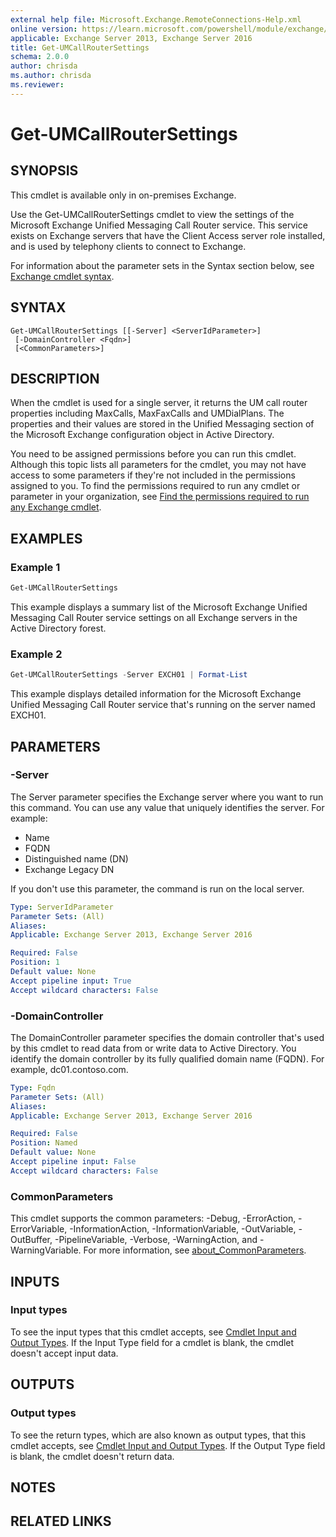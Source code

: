 ```yaml
---
external help file: Microsoft.Exchange.RemoteConnections-Help.xml
online version: https://learn.microsoft.com/powershell/module/exchange/get-umcallroutersettings
applicable: Exchange Server 2013, Exchange Server 2016
title: Get-UMCallRouterSettings
schema: 2.0.0
author: chrisda
ms.author: chrisda
ms.reviewer:
---
```


# Get-UMCallRouterSettings

## SYNOPSIS
This cmdlet is available only in on-premises Exchange.

Use the Get-UMCallRouterSettings cmdlet to view the settings of the Microsoft Exchange Unified Messaging Call Router service. This service exists on Exchange servers that have the Client Access server role installed, and is used by telephony clients to connect to Exchange.

For information about the parameter sets in the Syntax section below, see [Exchange cmdlet syntax](https://learn.microsoft.com/powershell/exchange/exchange-cmdlet-syntax).

## SYNTAX

```
Get-UMCallRouterSettings [[-Server] <ServerIdParameter>]
 [-DomainController <Fqdn>]
 [<CommonParameters>]
```

## DESCRIPTION
When the cmdlet is used for a single server, it returns the UM call router properties including MaxCalls, MaxFaxCalls and UMDialPlans. The properties and their values are stored in the Unified Messaging section of the Microsoft Exchange configuration object in Active Directory.

You need to be assigned permissions before you can run this cmdlet. Although this topic lists all parameters for the cmdlet, you may not have access to some parameters if they're not included in the permissions assigned to you. To find the permissions required to run any cmdlet or parameter in your organization, see [Find the permissions required to run any Exchange cmdlet](https://learn.microsoft.com/powershell/exchange/find-exchange-cmdlet-permissions).

## EXAMPLES

### Example 1
```powershell
Get-UMCallRouterSettings
```

This example displays a summary list of the Microsoft Exchange Unified Messaging Call Router service settings on all Exchange servers in the Active Directory forest.

### Example 2
```powershell
Get-UMCallRouterSettings -Server EXCH01 | Format-List
```

This example displays detailed information for the Microsoft Exchange Unified Messaging Call Router service that's running on the server named EXCH01.

## PARAMETERS

### -Server
The Server parameter specifies the Exchange server where you want to run this command. You can use any value that uniquely identifies the server. For example:

- Name
- FQDN
- Distinguished name (DN)
- Exchange Legacy DN

If you don't use this parameter, the command is run on the local server.

```yaml
Type: ServerIdParameter
Parameter Sets: (All)
Aliases:
Applicable: Exchange Server 2013, Exchange Server 2016

Required: False
Position: 1
Default value: None
Accept pipeline input: True
Accept wildcard characters: False
```

### -DomainController
The DomainController parameter specifies the domain controller that's used by this cmdlet to read data from or write data to Active Directory. You identify the domain controller by its fully qualified domain name (FQDN). For example, dc01.contoso.com.

```yaml
Type: Fqdn
Parameter Sets: (All)
Aliases:
Applicable: Exchange Server 2013, Exchange Server 2016

Required: False
Position: Named
Default value: None
Accept pipeline input: False
Accept wildcard characters: False
```

### CommonParameters
This cmdlet supports the common parameters: -Debug, -ErrorAction, -ErrorVariable, -InformationAction, -InformationVariable, -OutVariable, -OutBuffer, -PipelineVariable, -Verbose, -WarningAction, and -WarningVariable. For more information, see [about_CommonParameters](https://go.microsoft.com/fwlink/p/?LinkID=113216).

## INPUTS

### Input types
To see the input types that this cmdlet accepts, see [Cmdlet Input and Output Types](https://go.microsoft.com/fwlink/p/?linkId=616387). If the Input Type field for a cmdlet is blank, the cmdlet doesn't accept input data.

## OUTPUTS

### Output types
To see the return types, which are also known as output types, that this cmdlet accepts, see [Cmdlet Input and Output Types](https://go.microsoft.com/fwlink/p/?linkId=616387). If the Output Type field is blank, the cmdlet doesn't return data.

## NOTES

## RELATED LINKS
